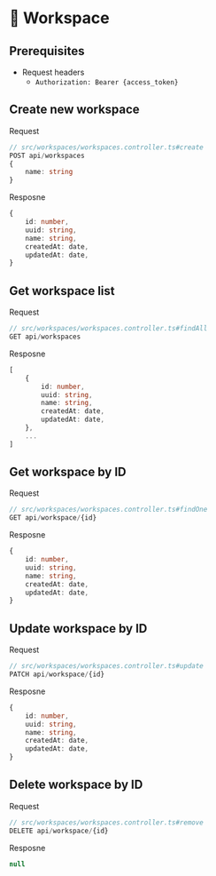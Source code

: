 # 🏢 Workspace

## Prerequisites
* Request headers
	* `Authorization: Bearer {access_token}`

## Create new workspace
Request
```ts
// src/workspaces/workspaces.controller.ts#create
POST api/workspaces
{
	name: string
}
```
Resposne
```ts
{
	id: number,
	uuid: string,
	name: string,
	createdAt: date,
	updatedAt: date,
}
```

## Get workspace list
Request
```ts
// src/workspaces/workspaces.controller.ts#findAll
GET api/workspaces
```
Resposne
```ts
[
	{
		id: number,
		uuid: string,
		name: string,
		createdAt: date,
		updatedAt: date,
	},
	...
]
```

## Get workspace by ID
Request
```ts
// src/workspaces/workspaces.controller.ts#findOne
GET api/workspace/{id}
```
Resposne
```ts
{
	id: number,
	uuid: string,
	name: string,
	createdAt: date,
	updatedAt: date,
}
```

## Update workspace by ID
Request
```ts
// src/workspaces/workspaces.controller.ts#update
PATCH api/workspace/{id}
```
Resposne
```ts
{
	id: number,
	uuid: string,
	name: string,
	createdAt: date,
	updatedAt: date,
}
```

## Delete workspace by ID
Request
```ts
// src/workspaces/workspaces.controller.ts#remove
DELETE api/workspace/{id}
```
Resposne
```ts
null
```
